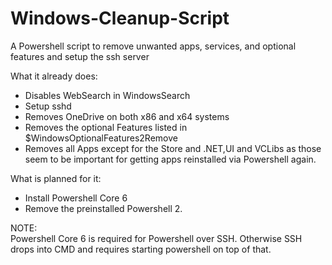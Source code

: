 # Windows-Cleanup-Script
A Powershell script to remove unwanted apps, services, and optional features and setup the ssh server

What it already does:
- Disables WebSearch in WindowsSearch
- Setup sshd
- Removes OneDrive on both x86 and x64 systems
- Removes the optional Features listed in $WindowsOptionalFeatures2Remove
- Removes all Apps except for the Store and .NET,UI and VCLibs as those seem to be important for getting apps reinstalled via Powershell again.

What is planned for it:
- Install Powershell Core 6
- Remove the preinstalled Powershell 2.
  
NOTE:  
Powershell Core 6 is required for Powershell over SSH. Otherwise SSH drops into CMD and requires starting powershell on top of that.
